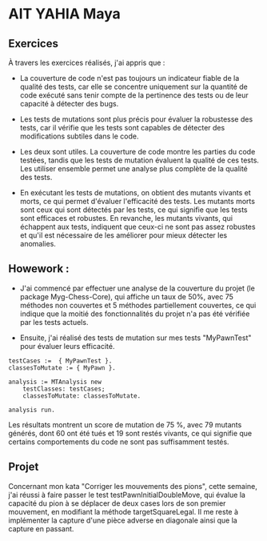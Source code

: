 # AIT YAHIA Maya 

##  Exercices 

À travers les exercices réalisés, j'ai appris que : 

- La couverture de code n'est pas toujours un indicateur fiable de la qualité des tests, car elle se concentre uniquement sur la quantité de code exécuté sans tenir compte de la pertinence des tests ou de leur capacité à détecter des bugs.

- Les tests de mutations sont plus précis pour évaluer la robustesse des tests, car il vérifie que les tests sont capables de détecter des modifications subtiles dans le code.

- Les deux sont utiles. La couverture de code montre les parties du code testées, tandis que les tests de mutation évaluent la qualité de ces tests. Les utiliser ensemble permet une analyse plus complète de la qualité des tests.

- En exécutant les tests de mutations, on obtient des mutants vivants et morts, ce qui permet d'évaluer l'efficacité des tests. 
Les mutants morts sont ceux qui sont détectés par les tests, ce qui signifie que les tests sont efficaces et robustes. En revanche, les mutants vivants, qui échappent aux tests, indiquent que ceux-ci ne sont pas assez robustes et qu'il est nécessaire de les améliorer pour mieux détecter les anomalies.


## Howework : 

- J'ai commencé par effectuer une analyse de la couverture du projet (le package Myg-Chess-Core), qui affiche un taux de 50%, avec 75 méthodes non couvertes et 5 méthodes partiellement couvertes, ce qui indique que la moitié des fonctionnalités du projet n'a pas été vérifiée par les tests actuels.

- Ensuite, j'ai réalisé des tests de mutation sur mes tests "MyPawnTest" pour évaluer leurs efficacité.

```
testCases :=  { MyPawnTest }.
classesToMutate := { MyPawn }.

analysis := MTAnalysis new
    testClasses: testCases;
    classesToMutate: classesToMutate.

analysis run.
```          
Les résultats montrent un score de mutation de 75 %, avec 79 mutants générés, dont 60 ont été tués et 19 sont restés vivants, ce qui signifie que certains comportements du code ne sont pas suffisamment testés.


## Projet 

Concernant mon kata "Corriger les mouvements des pions", cette semaine, j'ai réussi à faire passer le test testPawnInitialDoubleMove, qui évalue la capacité du pion à se déplacer de deux cases lors de son premier mouvement, en modifiant la méthode targetSquareLegal. 
Il me reste à implémenter la capture d'une pièce adverse en diagonale ainsi que la capture en passant.








